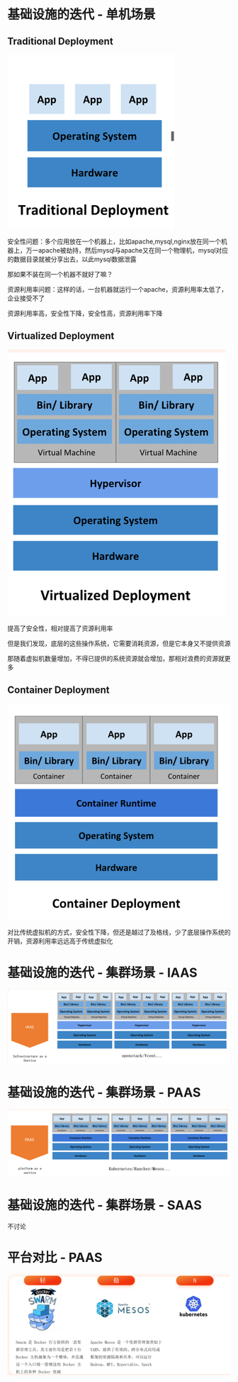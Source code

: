 # 基础设施的迭代 - 单机场景




## Traditional Deployment

![001](./img/img.png)

安全性问题：多个应用放在一个机器上，比如apache,mysql,nginx放在同一个机器上，万一apache被劫持，然后mysql与apache又在同一个物理机，mysql对应的数据目录就被分享出去，以此mysql数据泄露

那如果不装在同一个机器不就好了嘛？

资源利用率问题：这样的话，一台机器就运行一个apache，资源利用率太低了，企业接受不了

资源利用率高，安全性下降，安全性高，资源利用率下降

## Virtualized Deployment

![002](./img/img_1.png)


提高了安全性，相对提高了资源利用率

但是我们发现，底层的这些操作系统，它需要消耗资源，但是它本身又不提供资源

那随着虚拟机数量增加，不得已提供的系统资源就会增加，那相对浪费的资源就更多

## Container Deployment

![003](./img/img_2.png)


对比传统虚拟机的方式，安全性下降，但还是越过了及格线，少了底层操作系统的开销，资源利用率远远高于传统虚拟化


# 基础设施的迭代 - 集群场景 - IAAS

![004](./img/img_3.png)

# 基础设施的迭代 - 集群场景 - PAAS

![005](./img/img_4.png)

# 基础设施的迭代 - 集群场景 - SAAS

不讨论

# 平台对比 - PAAS


![006](./img/img_5.png)






